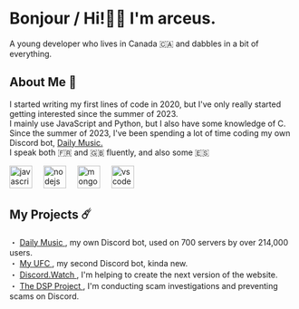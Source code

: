 <h1 align="left">Bonjour / Hi!👋🏻 I'm arceus.
</h1>
<p align="left">A young developer who lives in Canada 🇨🇦 and dabbles in a bit of everything.
</p>
<h2 align="left">About Me  📝
</h2>
<p align="left">I started writing my first lines of code in 2020, but I've only really started getting interested since the summer of 2023.
  <br>I mainly use JavaScript and Python, but I also have some knowledge of C.
  <br>Since the summer of 2023, I've been spending a lot of time coding my own Discord bot, 
  <a href="https://daily-music.xyz">Daily Music.
  </a>
  <br>I speak both 🇫🇷 and 🇬🇧 fluently, and also some 🇪🇸
</p>
<div align="left">
  <img src="https://skillicons.dev/icons?i=js" height="40" alt="javascript logo"  />
  <img width="12" />
  <img src="https://skillicons.dev/icons?i=nodejs" height="40" alt="nodejs logo"  />
  <img width="12" />
  <img src="https://skillicons.dev/icons?i=mongodb" height="40" alt="mongodb logo"  />
  <img width="12" />
  <img src="https://skillicons.dev/icons?i=vscode" height="40" alt="vscode logo"  />
</div>
<h2 align="left">My Projects ☄️
</h2>
<p align="left">・ 
  <a href="https://daily-music.xyz">Daily Music
  </a>, my own Discord bot, used on 700 servers by over 214,000 users.
  <br>・ 
  <a href="https://top.gg/bot/1247269790993879200">My UFC
  </a>, my second Discord bot, kinda new.
  <br>・ 
  <a href="https://discord.watch">Discord.Watch
  </a>, I'm helping to create the next version of the website.
  <br>・ 
  <a href="https://github.com/Discord-AntiScam">The DSP Project
  </a>, I'm conducting scam investigations and preventing scams on Discord.
</p>

